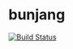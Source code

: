 # bunjang
[![Build Status](https://app.travis-ci.com/mins1031/bunjang.svg?branch=master)](https://app.travis-ci.com/mins1031/bunjang)
